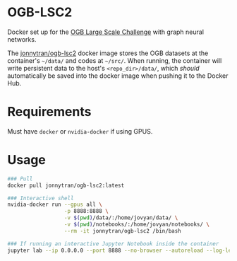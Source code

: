 # OGB-LSC2
Docker set up for the [OGB Large Scale Challenge](https://ogb.stanford.edu/neurips2022/) with graph neural networks.

The [jonnytran/ogb-lsc2](https://hub.docker.com/r/jonnytran/ogb-lsc2) docker image stores the OGB datasets at the container's `~/data/` and codes at `~/src/`. When running, the container will write persistent data to the host's `<repo_dir>/data/`, which *should* automatically be saved into the docker image when pushing it to the Docker Hub.

# Requirements
Must have `docker` or `nvidia-docker` if using GPUS.

# Usage
```sh
### Pull
docker pull jonnytran/ogb-lsc2:latest

### Interactive shell
nvidia-docker run --gpus all \
                  -p 8888:8888 \
                  -v $(pwd)/data/:/home/jovyan/data/ \
                  -v $(pwd)/notebooks/:/home/jovyan/notebooks/ \
                  --rm -it jonnytran/ogb-lsc2 /bin/bash

### If running an interactive Jupyter Notebook inside the container
jupyter lab --ip 0.0.0.0 --port 8888 --no-browser --autoreload --log-level='ERROR' --allow-root
```
